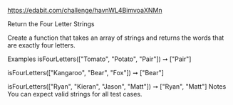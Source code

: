 https://edabit.com/challenge/havnWL4BimvoaXNMn

Return the Four Letter Strings

Create a function that takes an array of strings and returns the words that are exactly four letters.

Examples
isFourLetters(["Tomato", "Potato", "Pair"]) ➞ ["Pair"]

isFourLetters(["Kangaroo", "Bear", "Fox"]) ➞ ["Bear"]

isFourLetters(["Ryan", "Kieran", "Jason", "Matt"]) ➞ ["Ryan", "Matt"]
Notes
You can expect valid strings for all test cases.
